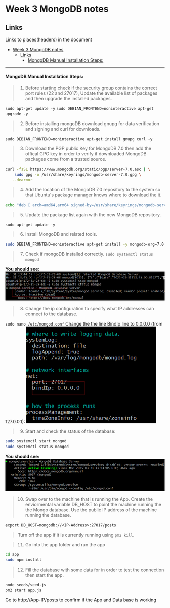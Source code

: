 # Week 3 MongoDB notes

## Links
Links to places(headers) in the document
- [Week 3 MongoDB notes](#week-3-mongodb-notes)
  - [Links](#links)
      - [MongoDB Manual Installation Steps:](#mongodb-manual-installation-steps)
_____




#### MongoDB Manual Installation Steps:

>1. Before starting check if the security group contains the correct port rules
(22 and 27017), Update the available list of packages and then upgrade the installed packages.

`sudo apt-get update -y`
`sudo DEBIAN_FRONTEND=noninteractive apt-get upgrade -y`


>2. Before installing mongoDB download gnupg for data verification and signing and curl for downloads.


`sudo DEBIAN_FRONTEND=noninteractive apt-get install gnupg curl -y`


>3. Download the PGP public Key for MongoDB 7.0 then add the offical GPG key in order to verify if downloaded MongoDB packages come from a trusted source.
```bash
curl -fsSL https://www.mongodb.org/static/pgp/server-7.0.asc | \
    sudo gpg -o /usr/share/keyrings/mongodb-server-7.0.gpg \
   --dearmor
```

>4. Add the location of the MongoDB 7.0 repository to the system so that Ubuntu's package manager knows where to download the it.

```bash
echo "deb [ arch=amd64,arm64 signed-by=/usr/share/keyrings/mongodb-server-7.0.gpg ] https://repo.mongodb.org/apt/ubuntu jammy/mongodb-org/7.0 multiverse" | sudo tee /etc/apt/sources.list.d/mongodb-org-7.0.list
```

>5. Update the package list again with the new MongoDB repository.

`sudo apt-get update -y`

>6. Install MongoDB and related tools.
```bash
sudo DEBIAN_FRONTEND=noninteractive apt-get install -y mongodb-org=7.0.6 mongodb-org-database=7.0.6 mongodb-org-server=7.0.6 mongodb-mongosh=2.1.5 mongodb-org-mongos=7.0.6 mongodb-org-tools=7.0.6
```

>7.  Check if mongoDB installed correctly.
`sudo systemctl status mongod`

**You should see:**
![MongoDB installed](Imagenotes/スクリーンショット%202025-03-31%20160002.png)



>8. Change the ip configuration to specify what IP addresses can connect to the database.

`sudo nano /etc/mongod.conf`
Change the  the line BindIp line to 0.0.0.0 (from 127.0.0.1):
![MongoDB change IP](Imagenotes/スクリーンショット%202025-03-31%20155854.png)


>9. Start and check the status of the database:
```bash
sudo systemctl start mongod
sudo systemctl status mongod
 ```
**You should see:**
![MongoDB installed](Imagenotes/スクリーンショット%202025-03-31%20161127.png)



>10. Swap over to the machine that is running the App. Create the enviormental variable DB_HOST to point the machine running the the Mongo database. Use the public IP address of the machine running the database.

`export DB_HOST=mongodb://<IP-Address>:27017/posts`

>Turn off the app if it is currently running using `pm2 kill`.




>11. Go into the app folder and run the app
```bash
cd app
sudo npm install
```

>12. Fill the database with some data for in order to test the connection then start the app.
```bash
node seeds/seed.js
pm2 start app.js
```
Go to http://App-IP/posts to confirm if the App and Data base is working



